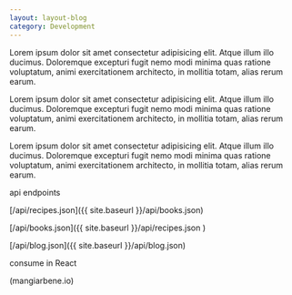 ```yaml
---
layout: layout-blog
category: Development
---
```


Lorem ipsum dolor sit amet consectetur adipisicing elit. Atque illum illo ducimus. Doloremque excepturi fugit nemo modi minima quas ratione voluptatum, animi exercitationem architecto, in mollitia totam, alias rerum earum.

Lorem ipsum dolor sit amet consectetur adipisicing elit. Atque illum illo ducimus. Doloremque excepturi fugit nemo modi minima quas ratione voluptatum, animi exercitationem architecto, in mollitia totam, alias rerum earum.

Lorem ipsum dolor sit amet consectetur adipisicing elit. Atque illum illo ducimus. Doloremque excepturi fugit nemo modi minima quas ratione voluptatum, animi exercitationem architecto, in mollitia totam, alias rerum earum.

api endpoints

[/api/recipes.json]({{ site.baseurl }}/api/books.json) 

[/api/books.json]({{ site.baseurl }}/api/recipes.json )

[/api/blog.json]({{ site.baseurl }}/api/blog.json)

consume in React

(mangiarbene.io)

